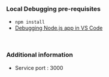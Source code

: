 ### Local Debugging pre-requisites
* ```npm install```
* [Debugging Node.js app in VS Code](https://code.visualstudio.com/docs/nodejs/nodejs-debugging)

<br/>

### Additional information
* Service port : 3000